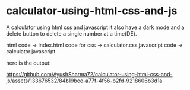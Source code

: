 # calculator-using-html-css-and-js
A calculator using html css and javascript it also have a dark mode and a delete button to delete a single number at a time(DE).

html code -> index.html
code for  css -> calculator.css
javascript code -> calculator.javascript

here is the output:

https://github.com/AyushSharma72/calculator-using-html-css-and-js/assets/133676532/84b19bee-a77f-4f56-b2fd-9218606b3d1a





